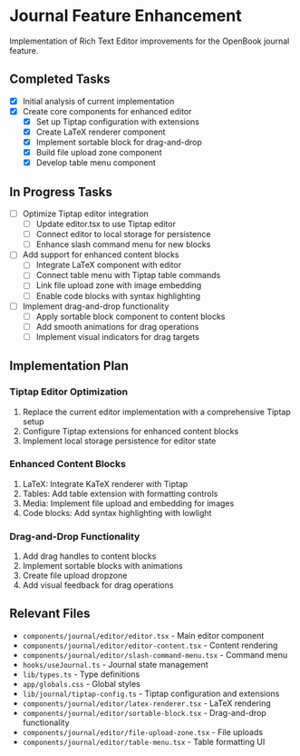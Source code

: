 # Journal Feature Enhancement

Implementation of Rich Text Editor improvements for the OpenBook journal feature.

## Completed Tasks

- [x] Initial analysis of current implementation
- [x] Create core components for enhanced editor
  - [x] Set up Tiptap configuration with extensions
  - [x] Create LaTeX renderer component
  - [x] Implement sortable block for drag-and-drop
  - [x] Build file upload zone component 
  - [x] Develop table menu component

## In Progress Tasks

- [ ] Optimize Tiptap editor integration
  - [ ] Update editor.tsx to use Tiptap editor
  - [ ] Connect editor to local storage for persistence
  - [ ] Enhance slash command menu for new blocks

- [ ] Add support for enhanced content blocks
  - [ ] Integrate LaTeX component with editor
  - [ ] Connect table menu with Tiptap table commands
  - [ ] Link file upload zone with image embedding
  - [ ] Enable code blocks with syntax highlighting

- [ ] Implement drag-and-drop functionality
  - [ ] Apply sortable block component to content blocks
  - [ ] Add smooth animations for drag operations
  - [ ] Implement visual indicators for drag targets

## Implementation Plan

### Tiptap Editor Optimization

1. Replace the current editor implementation with a comprehensive Tiptap setup
2. Configure Tiptap extensions for enhanced content blocks
3. Implement local storage persistence for editor state

### Enhanced Content Blocks

1. LaTeX: Integrate KaTeX renderer with Tiptap
2. Tables: Add table extension with formatting controls
3. Media: Implement file upload and embedding for images
4. Code blocks: Add syntax highlighting with lowlight

### Drag-and-Drop Functionality

1. Add drag handles to content blocks
2. Implement sortable blocks with animations
3. Create file upload dropzone
4. Add visual feedback for drag operations

## Relevant Files

- `components/journal/editor/editor.tsx` - Main editor component
- `components/journal/editor/editor-content.tsx` - Content rendering
- `components/journal/editor/slash-command-menu.tsx` - Command menu
- `hooks/useJournal.ts` - Journal state management
- `lib/types.ts` - Type definitions
- `app/globals.css` - Global styles
- `lib/journal/tiptap-config.ts` - Tiptap configuration and extensions
- `components/journal/editor/latex-renderer.tsx` - LaTeX rendering
- `components/journal/editor/sortable-block.tsx` - Drag-and-drop functionality
- `components/journal/editor/file-upload-zone.tsx` - File uploads
- `components/journal/editor/table-menu.tsx` - Table formatting UI 